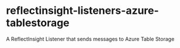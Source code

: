 # reflectinsight-listeners-azure-tablestorage
A ReflectInsight Listener that sends messages to Azure Table Storage
